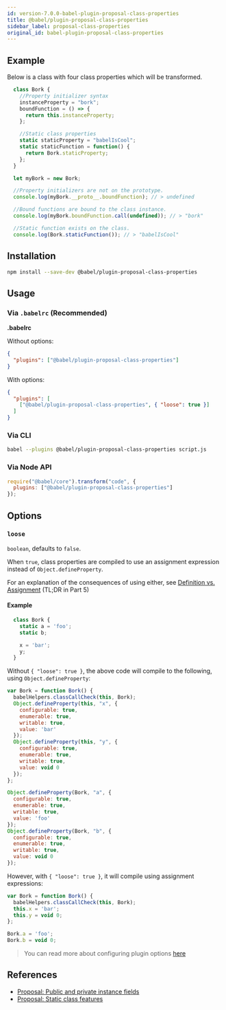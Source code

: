 ```yaml
---
id: version-7.0.0-babel-plugin-proposal-class-properties
title: @babel/plugin-proposal-class-properties
sidebar_label: proposal-class-properties
original_id: babel-plugin-proposal-class-properties
---
```


## Example

Below is a class with four class properties which will be transformed.

```js
  class Bork {
    //Property initializer syntax
    instanceProperty = "bork";
    boundFunction = () => {
      return this.instanceProperty;
    };

    //Static class properties
    static staticProperty = "babelIsCool";
    static staticFunction = function() {
      return Bork.staticProperty;
    };
  }

  let myBork = new Bork;

  //Property initializers are not on the prototype.
  console.log(myBork.__proto__.boundFunction); // > undefined

  //Bound functions are bound to the class instance.
  console.log(myBork.boundFunction.call(undefined)); // > "bork"

  //Static function exists on the class.
  console.log(Bork.staticFunction()); // > "babelIsCool"
```


## Installation

```sh
npm install --save-dev @babel/plugin-proposal-class-properties
```

## Usage

### Via `.babelrc` (Recommended)

**.babelrc**

Without options:

```json
{
  "plugins": ["@babel/plugin-proposal-class-properties"]
}
```

With options:

```json
{
  "plugins": [
    ["@babel/plugin-proposal-class-properties", { "loose": true }]
  ]
}
```

### Via CLI

```sh
babel --plugins @babel/plugin-proposal-class-properties script.js
```

### Via Node API

```javascript
require("@babel/core").transform("code", {
  plugins: ["@babel/plugin-proposal-class-properties"]
});
```

## Options

### `loose`

`boolean`, defaults to `false`.

When `true`, class properties are compiled to use an assignment expression instead of `Object.defineProperty`.

For an explanation of the consequences of using either, see [Definition vs. Assignment](http://2ality.com/2012/08/property-definition-assignment.html) (TL;DR in Part 5)

#### Example

```js
  class Bork {
    static a = 'foo';
    static b;

    x = 'bar';
    y;
  }
```

Without `{ "loose": true }`, the above code will compile to the following, using `Object.defineProperty`:

```js
var Bork = function Bork() {
  babelHelpers.classCallCheck(this, Bork);
  Object.defineProperty(this, "x", {
    configurable: true,
    enumerable: true,
    writable: true,
    value: 'bar'
  });
  Object.defineProperty(this, "y", {
    configurable: true,
    enumerable: true,
    writable: true,
    value: void 0
  });
};

Object.defineProperty(Bork, "a", {
  configurable: true,
  enumerable: true,
  writable: true,
  value: 'foo'
});
Object.defineProperty(Bork, "b", {
  configurable: true,
  enumerable: true,
  writable: true,
  value: void 0
});
```

However, with `{ "loose": true }`, it will compile using assignment expressions:

```js
var Bork = function Bork() {
  babelHelpers.classCallCheck(this, Bork);
  this.x = 'bar';
  this.y = void 0;
};

Bork.a = 'foo';
Bork.b = void 0;
```

> You can read more about configuring plugin options [here](https://babeljs.io/docs/en/plugins#plugin-options)

## References

* [Proposal: Public and private instance fields](https://github.com/tc39/proposal-class-fields)
* [Proposal: Static class features](https://github.com/tc39/proposal-static-class-features)

